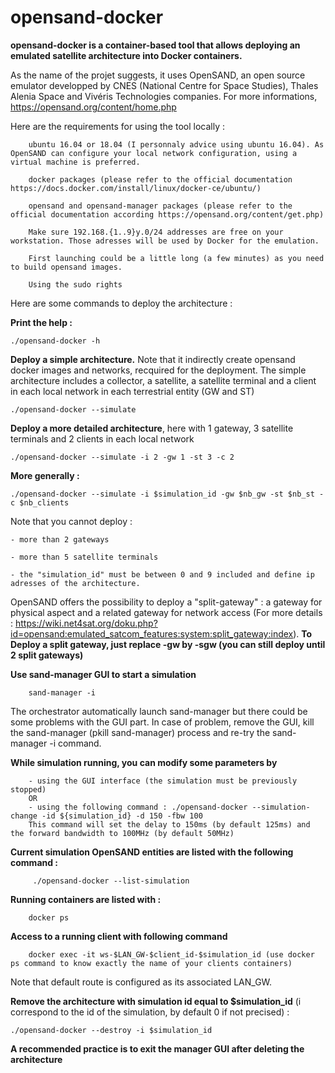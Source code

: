 # opensand-docker

**opensand-docker is a container-based tool that allows deploying an emulated satellite architecture into Docker containers.**

As the name of the projet suggests, it uses OpenSAND, an open source emulator developped by CNES (National Centre for Space Studies), Thales Alenia Space and Vivéris Technologies companies. For more informations, https://opensand.org/content/home.php

Here are the requirements for using the tool locally :

        ubuntu 16.04 or 18.04 (I personnaly advice using ubuntu 16.04). As OpenSAND can configure your local network configuration, using a virtual machine is preferred.
        
        docker packages (please refer to the official documentation https://docs.docker.com/install/linux/docker-ce/ubuntu/)
        
        opensand and opensand-manager packages (please refer to the official documentation according https://opensand.org/content/get.php)
        
        Make sure 192.168.{1..9}y.0/24 addresses are free on your workstation. Those adresses will be used by Docker for the emulation.
        
        First launching could be a little long (a few minutes) as you need to build opensand images.
        
        Using the sudo rights
        
Here are some commands to deploy the architecture :

**Print the help :**

    ./opensand-docker -h 
  
 **Deploy a simple architecture.** Note that it indirectly create opensand docker images and networks, recquired for the deployment.
 The simple architecture includes a collector, a satellite, a satellite terminal and a client in each local network in each terrestrial entity (GW and ST)
  
    ./opensand-docker --simulate
  
**Deploy a more detailed architecture**, here with 1 gateway, 3 satellite terminals and 2 clients in each local network
  
    ./opensand-docker --simulate -i 2 -gw 1 -st 3 -c 2 
  
**More generally :**

    ./opensand-docker --simulate -i $simulation_id -gw $nb_gw -st $nb_st -c $nb_clients
    
  Note that you cannot deploy :
  
    - more than 2 gateways
  
    - more than 5 satellite terminals
    
    - the "simulation_id" must be between 0 and 9 included and define ip adresses of the architecture.  
    
OpenSAND offers the possibility to deploy a "split-gateway" : a gateway for physical aspect and a related gateway for network access (For more details : https://wiki.net4sat.org/doku.php?id=opensand:emulated_satcom_features:system:split_gateway:index). **To Deploy a split gateway, just replace -gw by -sgw (you can still deploy until 2 split gateways)**

**Use sand-manager GUI to start a simulation**

        sand-manager -i
        
 The orchestrator automatically launch sand-manager but there could be some problems with the GUI part. In case of problem, remove the GUI, kill the sand-manager (pkill sand-manager) process and re-try the sand-manager -i command.

**While simulation running, you can modify some parameters by**
        
        - using the GUI interface (the simulation must be previously stopped)
        OR
        - using the following command : ./opensand-docker --simulation-change -id ${simulation_id} -d 150 -fbw 100
        This command will set the delay to 150ms (by default 125ms) and the forward bandwidth to 100MHz (by default 50MHz)
        
**Current simulation OpenSAND entities are listed with the following command :**
         
         ./opensand-docker --list-simulation

**Running containers are listed with :**

        docker ps 
        
**Access to a running client with following command**
 
        docker exec -it ws-$LAN_GW-$client_id-$simulation_id (use docker ps command to know exactly the name of your clients containers)
        
Note that default route is configured as its associated LAN_GW.


  **Remove the architecture with simulation id equal to $simulation_id** (i correspond to the id of the simulation, by default 0 if not precised) : 
 
    ./opensand-docker --destroy -i $simulation_id
    
 **A recommended practice is to exit the manager GUI after deleting the architecture**
    
   
  
